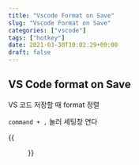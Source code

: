 ```yaml
---
title: "Vscode Format on Save"
slug: "Vscode Format on Save"
categories: ["vscode"]
tags: ["hotkey"]
date: 2021-03-30T10:02:29+09:00
draft: false
---
```


## VS Code format on Save

VS 코드 저장할 때 format 정렬

`command + ,` 눌러 세팅창 연다

{{<figure src="/images/vs-code-format-on-save.png" alt="vs code format on save">}}
